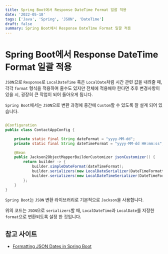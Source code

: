 ```yaml
---
title: Spring Boot에서 Response DateTime Format 일괄 적용
date: '2022-05-18'
tags: ['Java', 'Spring', 'JSON', 'DateTime']
draft: false
summary: Spring Boot에서 Response DateTime Format 일괄 적용
---
```


# Spring Boot에서 Response DateTime Format 일괄 적용

`JSON`으로 `Response`로 `LocalDateTime` 혹은 `LocalDate`처럼 시간 관련 값을 내려줄 때, 각각 `format` 형식을 적용하여 줄수도 있지만 전체에 적용해야 한다면 추후 변경사항이
있을 시, 굉장히 큰 작업이 되어 돌아오게 됩니다.

`Spring Boot`에서는 `JSON`으로 변환 과정에 중간에 `Custom`할 수 있도록 잘 설계 되어 있습니다.

```java

@Configuration
public class ContactAppConfig {

	private static final String dateFormat = "yyyy-MM-dd";
	private static final String dateTimeFormat = "yyyy-MM-dd HH:mm:ss";

	@Bean
	public Jackson2ObjectMapperBuilderCustomizer jsonCustomizer() {
		return builder -> {
			builder.simpleDateFormat(dateTimeFormat);
			builder.serializers(new LocalDateSerializer(DateTimeFormatter.ofPattern(dateFormat)));
			builder.serializers(new LocalDateTimeSerializer(DateTimeFormatter.ofPattern(dateTimeFormat)));
		};
	}
}
```

`Spring Boot`는 `JSON` 변환 라이브러리로 기본적으로 `Jackson`을 사용합니다.

위의 코드는 `JSON`으로 `serializers`할 때, `LocalDateTime`과 `LocalDate`를 지정한 `format`으로 변환되도록 설정 한 것입니다.

## 참고 사이트

- [Formatting JSON Dates in Spring Boot](https://www.baeldung.com/spring-boot-formatting-json-dates)
